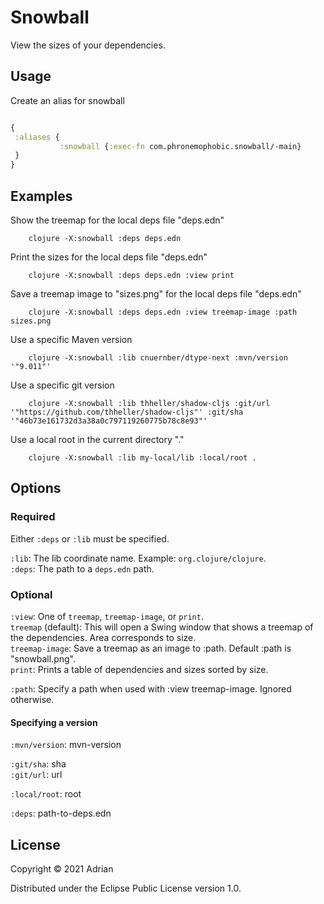 # Snowball

View the sizes of your dependencies.

## Usage

Create an alias for snowball

```clojure

{
 :aliases {
           :snowball {:exec-fn com.phronemophobic.snowball/-main}
 }
}
```

## Examples


Show the treemap for the local deps file "deps.edn"

        clojure -X:snowball :deps deps.edn

Print the sizes for the local deps file "deps.edn"

        clojure -X:snowball :deps deps.edn :view print

Save a treemap image to "sizes.png" for the local deps file "deps.edn"

        clojure -X:snowball :deps deps.edn :view treemap-image :path sizes.png

Use a specific Maven version

        clojure -X:snowball :lib cnuernber/dtype-next :mvn/version  '"9.011"'

Use a specific git version

        clojure -X:snowball :lib thheller/shadow-cljs :git/url '"https://github.com/thheller/shadow-cljs"' :git/sha '"46b73e161732d3a38a0c797119260775b78c8e93"'

Use a local root in the current directory "."

        clojure -X:snowball :lib my-local/lib :local/root .


## Options

### Required

Either `:deps` or `:lib` must be specified.

`:lib`: The lib coordinate name. Example: `org.clojure/clojure`.  
`:deps`: The path to a `deps.edn` path.  

### Optional

`:view`: One of `treemap`, `treemap-image`, or `print`.  
    `treemap` (default): This will open a Swing window that shows a treemap of the dependencies. Area corresponds to size.  
    `treemap-image`: Save a treemap as an image to :path. Default :path is "snowball.png".  
    `print`: Prints a table of dependencies and sizes sorted by size.  


`:path`: Specify a path when used with :view treemap-image. Ignored otherwise.

#### Specifying a version

`:mvn/version`: mvn-version
	
`:git/sha`: sha  
`:git/url`: url
	
`:local/root`: root
	
`:deps`: path-to-deps.edn


## License

Copyright © 2021 Adrian

Distributed under the Eclipse Public License version 1.0.
